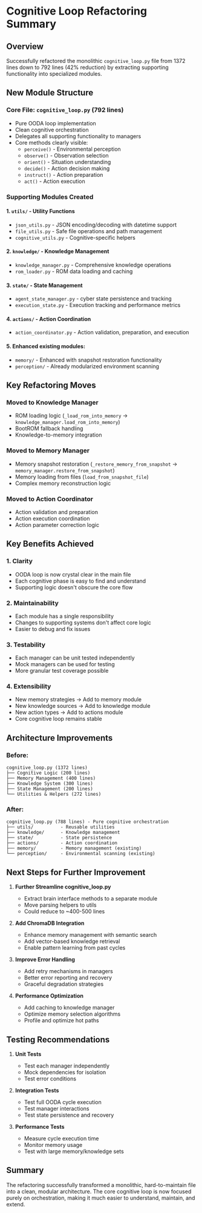 # Cognitive Loop Refactoring Summary

## Overview
Successfully refactored the monolithic `cognitive_loop.py` file from 1372 lines down to 792 lines (42% reduction) by extracting supporting functionality into specialized modules.

## New Module Structure

### Core File: `cognitive_loop.py` (792 lines)
- Pure OODA loop implementation
- Clean cognitive orchestration
- Delegates all supporting functionality to managers
- Core methods clearly visible:
  - `perceive()` - Environmental perception
  - `observe()` - Observation selection
  - `orient()` - Situation understanding
  - `decide()` - Action decision making
  - `instruct()` - Action preparation
  - `act()` - Action execution

### Supporting Modules Created

#### 1. `utils/` - Utility Functions
- `json_utils.py` - JSON encoding/decoding with datetime support
- `file_utils.py` - Safe file operations and path management
- `cognitive_utils.py` - Cognitive-specific helpers

#### 2. `knowledge/` - Knowledge Management
- `knowledge_manager.py` - Comprehensive knowledge operations
- `rom_loader.py` - ROM data loading and caching

#### 3. `state/` - State Management
- `agent_state_manager.py` - cyber state persistence and tracking
- `execution_state.py` - Execution tracking and performance metrics

#### 4. `actions/` - Action Coordination
- `action_coordinator.py` - Action validation, preparation, and execution

#### 5. Enhanced existing modules:
- `memory/` - Enhanced with snapshot restoration functionality
- `perception/` - Already modularized environment scanning

## Key Refactoring Moves

### Moved to Knowledge Manager
- ROM loading logic (`_load_rom_into_memory` → `knowledge_manager.load_rom_into_memory`)
- BootROM fallback handling
- Knowledge-to-memory integration

### Moved to Memory Manager  
- Memory snapshot restoration (`_restore_memory_from_snapshot` → `memory_manager.restore_from_snapshot`)
- Memory loading from files (`load_from_snapshot_file`)
- Complex memory reconstruction logic

### Moved to Action Coordinator
- Action validation and preparation
- Action execution coordination
- Action parameter correction logic

## Key Benefits Achieved

### 1. **Clarity**
- OODA loop is now crystal clear in the main file
- Each cognitive phase is easy to find and understand
- Supporting logic doesn't obscure the core flow

### 2. **Maintainability**
- Each module has a single responsibility
- Changes to supporting systems don't affect core logic
- Easier to debug and fix issues

### 3. **Testability**
- Each manager can be unit tested independently
- Mock managers can be used for testing
- More granular test coverage possible

### 4. **Extensibility**
- New memory strategies → Add to memory module
- New knowledge sources → Add to knowledge module
- New action types → Add to actions module
- Core cognitive loop remains stable

## Architecture Improvements

### Before:
```
cognitive_loop.py (1372 lines)
├── Cognitive Logic (200 lines)
├── Memory Management (400 lines)
├── Knowledge System (300 lines)
├── State Management (200 lines)
└── Utilities & Helpers (272 lines)
```

### After:
```
cognitive_loop.py (788 lines) - Pure cognitive orchestration
├── utils/          - Reusable utilities
├── knowledge/      - Knowledge management
├── state/          - State persistence
├── actions/        - Action coordination
├── memory/         - Memory management (existing)
└── perception/     - Environmental scanning (existing)
```

## Next Steps for Further Improvement

1. **Further Streamline cognitive_loop.py**
   - Extract brain interface methods to a separate module
   - Move parsing helpers to utils
   - Could reduce to ~400-500 lines

2. **Add ChromaDB Integration**
   - Enhance memory management with semantic search
   - Add vector-based knowledge retrieval
   - Enable pattern learning from past cycles

3. **Improve Error Handling**
   - Add retry mechanisms in managers
   - Better error reporting and recovery
   - Graceful degradation strategies

4. **Performance Optimization**
   - Add caching to knowledge manager
   - Optimize memory selection algorithms
   - Profile and optimize hot paths

## Testing Recommendations

1. **Unit Tests**
   - Test each manager independently
   - Mock dependencies for isolation
   - Test error conditions

2. **Integration Tests**
   - Test full OODA cycle execution
   - Test manager interactions
   - Test state persistence and recovery

3. **Performance Tests**
   - Measure cycle execution time
   - Monitor memory usage
   - Test with large memory/knowledge sets

## Summary
The refactoring successfully transformed a monolithic, hard-to-maintain file into a clean, modular architecture. The core cognitive loop is now focused purely on orchestration, making it much easier to understand, maintain, and extend.